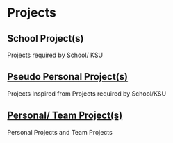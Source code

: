 # Projects
## School Project(s)
Projects required by School/ KSU

## [Pseudo Personal Project(s)](https://github.com/EzeobiO/Projects/tree/main/Pseudo-Personal-Projects)
Projects Inspired from Projects required by School/KSU

## [Personal/ Team Project(s)](https://github.com/EzeobiO/Projects/tree/main/Personal-Projects)
Personal Projects and Team Projects
